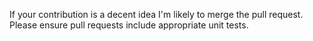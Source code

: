 If your contribution is a decent idea I'm likely to merge the pull request. Please ensure pull requests include appropriate unit tests.
